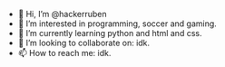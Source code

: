 - 👋 Hi, I’m @hackerruben
- 👀 I’m interested in programming, soccer and gaming.
- 🌱 I’m currently learning python and html and css.
- 💞️ I’m looking to collaborate on: idk.
- 📫 How to reach me: idk.

<!---
hackerruben/hackerruben is a ✨ special ✨ repository because its `README.md` (this file) appears on your GitHub profile.
You can click the Preview link to take a look at your changes.
--->
